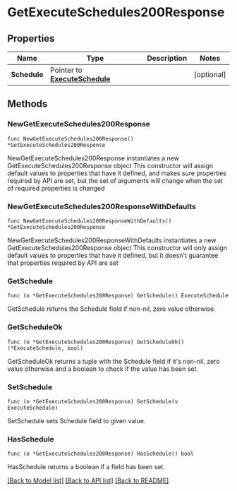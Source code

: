 # GetExecuteSchedules200Response

## Properties

Name | Type | Description | Notes
------------ | ------------- | ------------- | -------------
**Schedule** | Pointer to [**ExecuteSchedule**](ExecuteSchedule.md) |  | [optional] 

## Methods

### NewGetExecuteSchedules200Response

`func NewGetExecuteSchedules200Response() *GetExecuteSchedules200Response`

NewGetExecuteSchedules200Response instantiates a new GetExecuteSchedules200Response object
This constructor will assign default values to properties that have it defined,
and makes sure properties required by API are set, but the set of arguments
will change when the set of required properties is changed

### NewGetExecuteSchedules200ResponseWithDefaults

`func NewGetExecuteSchedules200ResponseWithDefaults() *GetExecuteSchedules200Response`

NewGetExecuteSchedules200ResponseWithDefaults instantiates a new GetExecuteSchedules200Response object
This constructor will only assign default values to properties that have it defined,
but it doesn't guarantee that properties required by API are set

### GetSchedule

`func (o *GetExecuteSchedules200Response) GetSchedule() ExecuteSchedule`

GetSchedule returns the Schedule field if non-nil, zero value otherwise.

### GetScheduleOk

`func (o *GetExecuteSchedules200Response) GetScheduleOk() (*ExecuteSchedule, bool)`

GetScheduleOk returns a tuple with the Schedule field if it's non-nil, zero value otherwise
and a boolean to check if the value has been set.

### SetSchedule

`func (o *GetExecuteSchedules200Response) SetSchedule(v ExecuteSchedule)`

SetSchedule sets Schedule field to given value.

### HasSchedule

`func (o *GetExecuteSchedules200Response) HasSchedule() bool`

HasSchedule returns a boolean if a field has been set.


[[Back to Model list]](../README.md#documentation-for-models) [[Back to API list]](../README.md#documentation-for-api-endpoints) [[Back to README]](../README.md)


